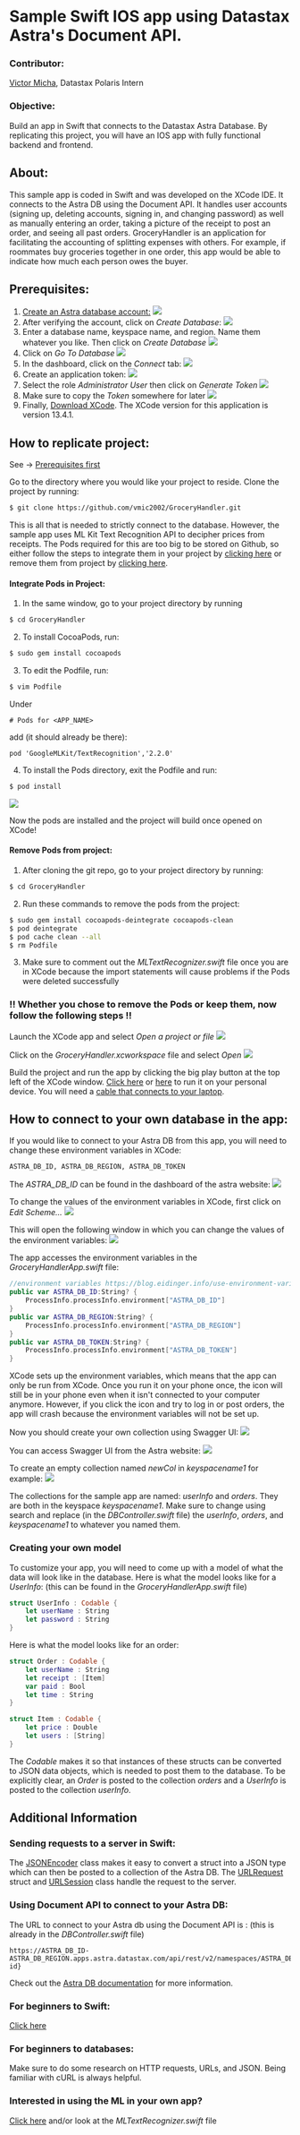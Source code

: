 # Sample Swift IOS app using Datastax Astra's Document API.

### Contributor:
[Victor Micha](https://github.com/vmic2002), Datastax Polaris Intern

### Objective:
Build an app in Swift that connects to the Datastax Astra Database. By replicating this project, you will have an IOS app with fully functional backend and frontend.

## About:
This sample app is coded in Swift and was developed on the XCode IDE. It connects to the Astra DB using the Document API. It handles user accounts (signing up, deleting accounts, signing in, and changing password) as well as manually entering an order, taking a picture of the receipt to post an order, and seeing all past orders. GroceryHandler is an application for facilitating the accounting of splitting expenses with others. For example, if roommates buy groceries together in one order, this app would be able to indicate how much each person owes the buyer.

## Prerequisites:
1. [Create an Astra database account:](https://auth.cloud.datastax.com/auth/realms/CloudUsers/login-actions/registration?client_id=auth-proxy&tab_id=sbXNIWyPYDw&redirect_uri=https://astra.datastax.com/welcome)
![](READMEPictures/Screen%20Shot%202022-07-13%20at%2011.08.20%20AM.png)
2. After verifying the account, click on *Create Database*:
![](READMEPictures/Screen%20Shot%202022-07-13%20at%2010.52.43%20AM.png)
3. Enter a database name, keyspace name, and region. Name them whatever you like. Then click on *Create Database*
![](READMEPictures/Screen%20Shot%202022-07-13%20at%2010.57.15%20AM.png)
4. Click on *Go To Database*
![](READMEPictures/Screen%20Shot%202022-07-13%20at%2011.01.41%20AM.png)
5. In the dashboard, click on the *Connect* tab:
![](READMEPictures/Screen%20Shot%202022-07-13%20at%2011.04.35%20AM.png)
6. Create an application token:
![](READMEPictures/Screen%20Shot%202022-07-13%20at%2011.09.38%20AM.png)
7. Select the role *Administrator User* then click on *Generate Token*
![](READMEPictures/Screen%20Shot%202022-07-13%20at%2011.20.17%20AM.png)
8. Make sure to copy the *Token* somewhere for later
![](READMEPictures/Screen%20Shot%202022-07-13%20at%2011.23.58%20AM.png)
9. Finally, [Download XCode](
https://developer.apple.com/xcode/).
The XCode version for this application is version 13.4.1.



## How to replicate project:
See -> [Prerequisites first](https://github.com/vmic2002/GroceryHandler#prerequisites)

Go to the directory where you would like your project to reside. Clone the project by running:
```bash
$ git clone https://github.com/vmic2002/GroceryHandler.git
```
This is all that is needed to strictly connect to the database. However, the sample app uses ML Kit Text Recognition API to decipher prices from receipts. The Pods required for this are too big to be stored on Github, so either follow the steps to integrate them in your project by [clicking here](https://github.com/vmic2002/GroceryHandler#integrate-pods-in-project) or remove them from project by [clicking here](https://github.com/vmic2002/GroceryHandler#remove-pods-from-project).
#### Integrate Pods in Project:
1. In the same window, go to your project directory by running 
```bash
$ cd GroceryHandler
```
2. To install CocoaPods, run: 
```bash
$ sudo gem install cocoapods
```
3. To edit the Podfile, run:
```bash
$ vim Podfile
```
Under  
```
# Pods for <APP_NAME>
```
add (it should already be there):
```
pod 'GoogleMLKit/TextRecognition','2.2.0'
```
4. To install the Pods directory, exit the Podfile and run:
```bash
$ pod install
```

![](READMEPictures/Screen%20Shot%202022-06-30%20at%204.44.02%20PM.png)

Now the pods are installed and the project will build once opened on XCode!

#### Remove Pods from project:
1. After cloning the git repo, go to your project directory by running:
```bash
$ cd GroceryHandler
```
2. Run these commands to remove the pods from the project:
```bash
$ sudo gem install cocoapods-deintegrate cocoapods-clean
$ pod deintegrate
$ pod cache clean --all
$ rm Podfile
```
3. Make sure to comment out the *MLTextRecognizer.swift* file once you are in XCode because the import statements will cause problems if the Pods were deleted successfully

### !! Whether you chose to remove the Pods or keep them, now follow the following steps !!


Launch the XCode app and select *Open a project or file*
![](READMEPictures/Screen%20Shot%202022-06-30%20at%204.45.29%20PM.png)

Click on the *GroceryHandler.xcworkspace* file and select *Open*
![](READMEPictures/Screen%20Shot%202022-06-30%20at%204.46.19%20PM.png)



Build the project and run the app by clicking the big play button at the top left of the XCode window. [Click here](https://developer.apple.com/documentation/xcode/running-your-app-in-the-simulator-or-on-a-device) or [here](https://www.twilio.com/blog/2018/07/how-to-test-your-ios-application-on-a-real-device.html) to run it on your personal device. You will need a [cable that connects to your laptop](https://www.apple.com/shop/product/MQGH2AM/A/usb-c-to-lightning-cable-2-m). 

## How to connect to your own database in the app:
If you would like to connect to your Astra DB from this app, you will need to change these environment variables in XCode:
```
ASTRA_DB_ID, ASTRA_DB_REGION, ASTRA_DB_TOKEN
```
The *ASTRA_DB_ID* can be found in the dashboard of the astra website:
![](READMEPictures/Screen%20Shot%202022-07-13%20at%204.17.34%20PM.png)

To change the values of the environment variables in XCode, first click on *Edit Scheme...*
![](READMEPictures/Screen%20Shot%202022-07-13%20at%209.25.48%20AM.png)

This will open the following window in which you can change the values of the environment variables:
![](READMEPictures/Screen%20Shot%202022-07-13%20at%209.26.16%20AM.png)

The app accesses the environment variables in the *GroceryHandlerApp.swift* file:
```swift
//environment variables https://blog.eidinger.info/use-environment-variables-from-env-file-in-a-swift-package
public var ASTRA_DB_ID:String? {
    ProcessInfo.processInfo.environment["ASTRA_DB_ID"]
}
public var ASTRA_DB_REGION:String? {
    ProcessInfo.processInfo.environment["ASTRA_DB_REGION"]
}
public var ASTRA_DB_TOKEN:String? {
    ProcessInfo.processInfo.environment["ASTRA_DB_TOKEN"]
}
```
XCode sets up the environment variables, which means that the app can only be run from XCode. Once you run it on your phone once, the icon will still be in your phone even when it isn't connected to your computer anymore. However, if you click the icon and try to log in or post orders, the app will crash because the environment variables will not be set up.


Now you should create your own collection using Swagger UI:
![](READMEPictures/Screen%20Shot%202022-06-30%20at%204.46.48%20PM.png)

You can access Swagger UI from the Astra website:
![](READMEPictures/Screen%20Shot%202022-07-13%20at%204.39.36%20PM.png)

To create an empty collection named *newCol* in *keyspacename1* for example:
![](READMEPictures/Screen%20Shot%202022-07-13%20at%209.48.09%20AM.png)

The collections for the sample app are named: *userInfo* and *orders*. They are both in the keyspace *keyspacename1*. Make sure to change using search and replace (in the *DBController.swift* file) the *userInfo*, *orders*, and *keyspacename1* to whatever you named them.

### Creating your own model
To customize your app, you will need to come up with a model of what the data will look like in the database.
Here is what the model looks like for a *UserInfo*: (this can be found in the *GroceryHandlerApp.swift* file)
```swift
struct UserInfo : Codable {
    let userName : String
    let password : String
}
```
Here is what the model looks like for an order:
```swift
struct Order : Codable {
    let userName : String
    let receipt : [Item]
    var paid : Bool
    let time : String
}

struct Item : Codable {
    let price : Double
    let users : [String]
}
```


The *Codable* makes it so that instances of these structs can be converted to JSON data objects, which is needed to post them to the database.
To be explicitly clear, an *Order* is posted to the collection *orders* and a *UserInfo* is posted to the collection *userInfo*.

## Additional Information

### Sending requests to a server in Swift:
The [JSONEncoder](https://developer.apple.com/documentation/foundation/jsonencoder) class makes it easy to convert a struct into a JSON type which can then be posted to a collection of the Astra DB. The [URLRequest](https://developer.apple.com/documentation/foundation/urlrequest) struct and [URLSession](https://developer.apple.com/documentation/foundation/urlsession) class handle the request to the server.

### Using Document API to connect to your Astra DB:
The URL to connect to your Astra db using the Document API is : (this is already in the *DBController.swift* file)
```
https://ASTRA_DB_ID-ASTRA_DB_REGION.apps.astra.datastax.com/api/rest/v2/namespaces/ASTRA_DB_KEYSPACE/collections/{collection-id}
```
Check out the [Astra DB documentation](https://docs.datastax.com/en/astra/docs/develop/dev-with-doc.html) for more information.

### For beginners to Swift: 
[Click here](https://developer.apple.com/tutorials/swiftui)

### For beginners to databases:
Make sure to do some research on HTTP requests, URLs, and JSON.
Being familiar with cURL is always helpful.

### Interested in using the ML in your own app?
[Click here](https://developers.google.com/ml-kit/vision/text-recognition/ios) and/or look at the *MLTextRecognizer.swift* file
